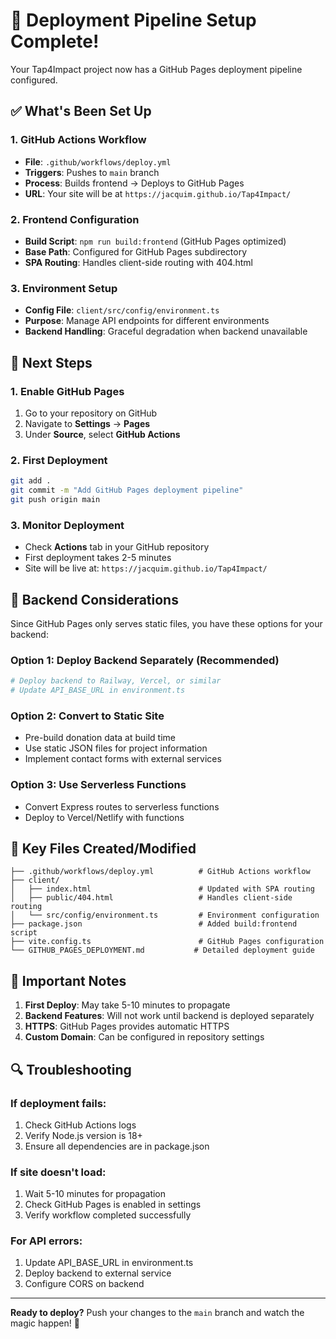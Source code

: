 # 🚀 Deployment Pipeline Setup Complete!

Your Tap4Impact project now has a GitHub Pages deployment pipeline configured.

## ✅ What's Been Set Up

### 1. GitHub Actions Workflow
- **File**: `.github/workflows/deploy.yml`
- **Triggers**: Pushes to `main` branch
- **Process**: Builds frontend → Deploys to GitHub Pages
- **URL**: Your site will be at `https://jacquim.github.io/Tap4Impact/`

### 2. Frontend Configuration
- **Build Script**: `npm run build:frontend` (GitHub Pages optimized)
- **Base Path**: Configured for GitHub Pages subdirectory
- **SPA Routing**: Handles client-side routing with 404.html

### 3. Environment Setup
- **Config File**: `client/src/config/environment.ts`
- **Purpose**: Manage API endpoints for different environments
- **Backend Handling**: Graceful degradation when backend unavailable

## 🎯 Next Steps

### 1. Enable GitHub Pages
1. Go to your repository on GitHub
2. Navigate to **Settings** → **Pages**
3. Under **Source**, select **GitHub Actions**

### 2. First Deployment
```bash
git add .
git commit -m "Add GitHub Pages deployment pipeline"
git push origin main
```

### 3. Monitor Deployment
- Check **Actions** tab in your GitHub repository
- First deployment takes 2-5 minutes
- Site will be live at: `https://jacquim.github.io/Tap4Impact/`

## 🔧 Backend Considerations

Since GitHub Pages only serves static files, you have these options for your backend:

### Option 1: Deploy Backend Separately (Recommended)
```bash
# Deploy backend to Railway, Vercel, or similar
# Update API_BASE_URL in environment.ts
```

### Option 2: Convert to Static Site
- Pre-build donation data at build time
- Use static JSON files for project information
- Implement contact forms with external services

### Option 3: Use Serverless Functions
- Convert Express routes to serverless functions
- Deploy to Vercel/Netlify with functions

## 📁 Key Files Created/Modified

```
├── .github/workflows/deploy.yml          # GitHub Actions workflow
├── client/
│   ├── index.html                        # Updated with SPA routing
│   ├── public/404.html                   # Handles client-side routing
│   └── src/config/environment.ts         # Environment configuration
├── package.json                          # Added build:frontend script
├── vite.config.ts                        # GitHub Pages configuration
└── GITHUB_PAGES_DEPLOYMENT.md           # Detailed deployment guide
```

## 🚨 Important Notes

1. **First Deploy**: May take 5-10 minutes to propagate
2. **Backend Features**: Will not work until backend is deployed separately
3. **HTTPS**: GitHub Pages provides automatic HTTPS
4. **Custom Domain**: Can be configured in repository settings

## 🔍 Troubleshooting

### If deployment fails:
1. Check GitHub Actions logs
2. Verify Node.js version is 18+
3. Ensure all dependencies are in package.json

### If site doesn't load:
1. Wait 5-10 minutes for propagation
2. Check GitHub Pages is enabled in settings
3. Verify workflow completed successfully

### For API errors:
1. Update API_BASE_URL in environment.ts
2. Deploy backend to external service
3. Configure CORS on backend

---

**Ready to deploy?** Push your changes to the `main` branch and watch the magic happen! 🎉
